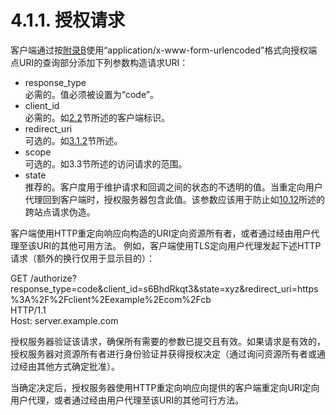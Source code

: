 4.1.1. 授权请求
=========================
客户端通过按[附录B](../AppendixB/b.md)使用“application/x-www-form-urlencoded”格式向授权端点URI的查询部分添加下列参数构造请求URI：
- response_type    
  必需的。值必须被设置为“code”。
- client_id    
  必需的。如[2.2](../Section02/2.2.md)节所述的客户端标识。
- redirect_uri    
  可选的。如[3.1.2](../Section03/3.1.2.md)节所述。
- scope    
  可选的。如3.3节所述的访问请求的范围。
- state    
  推荐的。客户度用于维护请求和回调之间的状态的不透明的值。当重定向用户代理回到客户端时，授权服务器包含此值。该参数应该用于防止如[10.12](../Section10/10.12.md)所述的跨站点请求伪造。
  
客户端使用HTTP重定向响应向构造的URI定向资源所有者，或者通过经由用户代理至该URI的其他可用方法。
例如，客户端使用TLS定向用户代理发起下述HTTP请求（额外的换行仅用于显示目的）：

  GET /authorize?response_type=code&client_id=s6BhdRkqt3&state=xyz&redirect_uri=https%3A%2F%2Fclient%2Eexample%2Ecom%2Fcb    
  HTTP/1.1    
  Host: server.example.com
  
授权服务器验证该请求，确保所有需要的参数已提交且有效。如果请求是有效的，授权服务器对资源所有者进行身份验证并获得授权决定（通过询问资源所有者或通过经由其他方式确定批准）。

当确定决定后，授权服务器使用HTTP重定向响应向提供的客户端重定向URI定向用户代理，或者通过经由用户代理至该URI的其他可行方法。